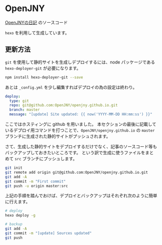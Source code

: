 # OpenJNY

[OpenJNYの日記](https://openjny.github.io/) のソースコード

`hexo` を利用して生成しています。

## 更新方法

`git` を使用して静的サイトを生成しデプロイするには、node パッケージである `hexo-deployer-git` が必要になります。

```bash
npm install hexo-deployer-git --save
```

あとは `_config.yml` を少し編集すればデプロイの為の設定は終わり。

```yml
deploy:
  type: git
  repo: git@github.com:OpenJNY/openjny.github.io.git
  branch: master
  message: "[update] Site updated: {{ now('YYYY-MM-DD HH:mm:ss') }}"
```

ここではホスティングに github を用いました。
本セクションの最後に記載しているデプロイ用コマンドを打つことで、`OpenJNY/openjny.github.io` の `master` ブランチに生成された静的サイトがプッシュされます。

さて、生成した静的サイトをデプロイするだけでなく、記事のソースコード等もバックアップしておきたいところです。
という訳で生成に使うファイルをまとめて `src` ブランチにプッシュします。

```bash
git init
git remote add origin git@github.com:OpenJNY/openjny.github.io.git
git add -A
git commit -m "First commit"
git push -u origin master:src
```

上記の手順を踏んでおけば、デプロイとバックアップはそれぞれ次のように簡単に行えます。

```bash
# deploy
hexo deploy -g

# backup
git add -A
git commit -m "[update] Sources updated"
git push
```